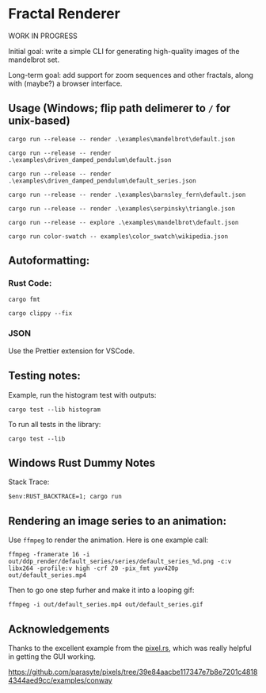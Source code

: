 # Fractal Renderer

WORK IN PROGRESS

Initial goal: write a simple CLI for generating high-quality images of the mandelbrot set.

Long-term goal: add support for zoom sequences and other fractals, along with (maybe?) a browser interface.

## Usage (Windows; flip path delimerer to `/` for unix-based)

```
cargo run --release -- render .\examples\mandelbrot\default.json
```

```
cargo run --release -- render .\examples\driven_damped_pendulum\default.json
```

```
cargo run --release -- render .\examples\driven_damped_pendulum\default_series.json
```

```
cargo run --release -- render .\examples\barnsley_fern\default.json
```

```
cargo run --release -- render .\examples\serpinsky\triangle.json
```

```
cargo run --release -- explore .\examples\mandelbrot\default.json
```

```
cargo run color-swatch -- examples\color_swatch\wikipedia.json
```

## Autoformatting:

### Rust Code:

```
cargo fmt
```

```
cargo clippy --fix
```

### JSON

Use the Prettier extension for VSCode.

## Testing notes:

Example, run the histogram test with outputs:

```
cargo test --lib histogram
```

To run all tests in the library:

```
cargo test --lib
```

## Windows Rust Dummy Notes

Stack Trace:

```
$env:RUST_BACKTRACE=1; cargo run
```

## Rendering an image series to an animation:

Use `ffmpeg` to render the animation. Here is one example call:

```
ffmpeg -framerate 16 -i out/ddp_render/default_series/series/default_series_%d.png -c:v libx264 -profile:v high -crf 20 -pix_fmt yuv420p out/default_series.mp4
```

Then to go one step furher and make it into a looping gif:

```
ffmpeg -i out/default_series.mp4 out/default_series.gif
```

## Acknowledgements

Thanks to the excellent example from the [pixel.rs](https://docs.rs/pixels), which was really helpful in getting the GUI working.

https://github.com/parasyte/pixels/tree/39e84aacbe117347e7b8e7201c48184344aed9cc/examples/conway
